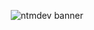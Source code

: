 <div align="center">
  <p>
    <img src="https://i.imgur.com/vOQfUnp.png" alt="ntmdev banner" /></a>
  </p>
</div>
